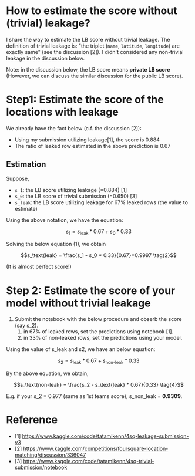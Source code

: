 # How to estimate the score without (trivial) leakage?

I share the way to estimate the LB score without trivial leakage.
The definition of trivial leakage is: "the triplet (`name`, `latitude`, `longitude`) are exactly same" (see the discussion [2]).
I didn't considered any non-trivial leakage in the discussion below.

Note: in the discussion below, the LB score means **private LB score** (However, we can discuss the similar discussion for the public LB score).

# Step1: Estimate the score of the locations with leakage

We already have the fact below (c.f. the discussion [2]):

* Using my submission utilizing leakage[1], the score is 0.884
* The ratio of leaked row estimated in the above prediction is 0.67

## Estimation

Suppose,

* `s_1`: the LB score utilizing leakage (=0.884) [1]
* `s_0`: the LB score of trivial submission (=0.650) [3]
* `s_leak`: the LB score utilizing leakage for 67% leaked rows (the value to estimate)

Using the above notation, we have the equation:

$$s_1 = s_\text{leak} * 0.67 + s_0 * 0.33 \tag{1}$$

Solving the below equation (1), we obtain

$$s_\text{leak} = \frac{s_1 - s_0 * 0.33}{0.67}=0.9997 \tag{2}$$

(It is almost perfect score!)

# Step 2: Estimate the score of your model without trivial leakage

1. Submit the notebook with the below procedure and obserb the score (say s_2).
   1. in 67% of leaked rows, set the predictions using notebook [1].
   2. in 33% of non-leaked rows, set the predictions using your model.

Using the value of s_leak and s2, we have an below equation:

$$s_2 = s_\text{leak} * 0.67 + s_\text{non-leak} * 0.33 \tag{3} $$

By the above equation, we obtain,

$$s_\text{non-leak} = \frac{s_2 - s_\text{leak} * 0.67}{0.33} \tag{4}$$

E.g. if your s_2 = 0.977 (same as 1st teams score), s_non_leak = **0.9309**.

# Reference

* [1] https://www.kaggle.com/code/tatamikenn/4sq-leakage-submission-v3
* [2] https://www.kaggle.com/competitions/foursquare-location-matching/discussion/336047
* [3] https://www.kaggle.com/code/tatamikenn/4sq-trivial-submission/notebook